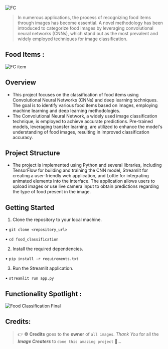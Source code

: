  ![_FC_](https://github.com/C-Logesh-Perumal-29/Food_Classification/assets/125385633/2e091d6f-3149-4ccb-a7a8-9f1deda8e5cc)
 
> In numerous applications, the process of recognizing food items through images has become essential. A novel methodology has been introduced to categorize food images by leveraging convolutional neural networks (CNNs), which stand out as the most prevalent and widely employed techniques for image classification.

## Food Items :

![FC item](https://github.com/C-Logesh-Perumal-29/Food_Classification/assets/125385633/12ca18c7-092d-40de-9c50-7740ed9f745c)

## Overview

   - This project focuses on the classification of food items using Convolutional Neural Networks (CNNs) and deep learning techniques. The goal is to identify various food items based on images, employing machine learning and deep learning methodologies.
   - The Convolutional Neural Network, a widely used image classification technique, is employed to achieve accurate predictions. Pre-trained models, leveraging transfer learning, are utilized to enhance the model's understanding of food images, resulting in improved classification accuracy.

## Project Structure

  - The project is implemented using Python and several libraries, including TensorFlow for building and training the CNN model, Streamlit for creating a user-friendly web application, and Lottie for integrating animated elements into the interface. The application allows users to upload images or use live camera input to obtain predictions regarding the type of food present in the image.

## Getting Started

1. Clone the repository to your local machine.

• `git clone <repository_url>`

• `cd food_classification`

2. Install the required dependencies.

• `pip install -r requirements.txt`

3. Run the Streamlit application.

• `streamlit run app.py`

## Functionality Spotlight :
 ![Food Classification Final](https://github.com/C-Logesh-Perumal-29/Food_Classification/assets/125385633/549d0fd7-ff07-456a-b602-1527c9cb3354)

## Credits:
  > 👉 **©️ Credits** goes to the **owner** of `all images`. _Thank You_ for all the _**Image Creaters**_ to `done this amazing project` 🤝...
